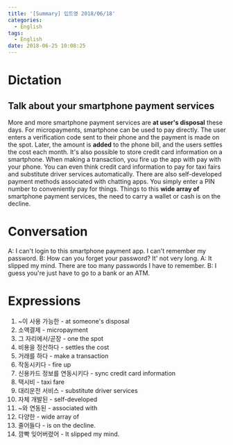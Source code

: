 ```yaml
---
title: '[Summary] 입트영 2018/06/18'
categories:
  - English
tags:
  - English
date: 2018-06-25 10:08:25
---
```


# Dictation
## Talk about your smartphone payment services
More and more smartphone payment services are **at user's disposal** these days. For micropayments, smartphone can be used to pay directly. The user enters a verification code sent to their phone and the payment is made on the spot. Later, the amount is **added** to the phone bill, and the users settles the cost each month. It's also possible to store credit card information on a smartphone. When making a transaction, you fire up the app with pay with your phone. You can even think credit card information to pay for taxi fairs and substitute driver services automatically. There are also self-developed payment methods associated with chatting apps. You simply enter a PIN number to conveniently pay for things. Things to this **wide array of** smartphone payment services, the need to carry a wallet or cash is on the decline.

# Conversation
A: I can't login to this smartphone payment app. I can't remember my password.
B: How can you forget your password? It' not very long.
A: It slipped my mind. There are too many passwords I have to remember.
B: I guess you're just have to go to a bank or an ATM.

# Expressions
1. ~이 사용 가능한 - at someone's disposal
2. 소액결제 - micropayment
3. 그 자리에서/곧장 - one the spot
4. 비용을 정산하다 - settles the cost
5. 거래를 하다 - make a transaction
6. 작동시키다 - fire up
7. 신용카드 정보를 연동시키다 - sync credit card information
8. 택시비 - taxi fare
9. 대리운전 서비스 - substitute driver services
10. 자체 개발된 - self-developed
11. ~와 연동된 - associated with
12. 다양한 - wide array of
13. 줄어들다 - is on the decline.
14. 깜빡 잊어버렸어 - It slipped my mind.